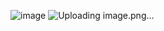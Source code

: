![image](https://github.com/YoungKyonYou/BlackJack_Bash/assets/55623317/3cfb32e2-e5ca-43e0-872c-c87f569f26e5)
![Uploading image.png…]()
